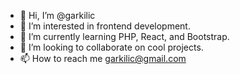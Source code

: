 - 👋 Hi, I’m @garkilic
- 👀 I’m interested in frontend development.
- 🌱 I’m currently learning PHP, React, and Bootstrap.
- 💞️ I’m looking to collaborate on cool projects.
- 📫 How to reach me garkilic@gmail.com

<!---
garkilic/garkilic is a ✨ special ✨ repository because its `README.md` (this file) appears on your GitHub profile.
You can click the Preview link to take a look at your changes.
--->
